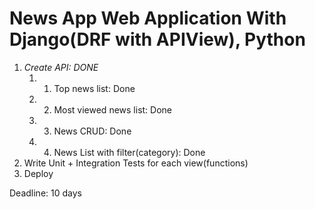 # News App Web Application With Django(DRF with APIView), Python

1. _Create API: DONE_
   1. 1. Top news list: Done
   1. 2. Most viewed news list: Done
   1. 3. News CRUD: Done
   1. 4. News List with filter(category): Done
2. Write Unit + Integration Tests for each view(functions)
3. Deploy

Deadline: 10 days

